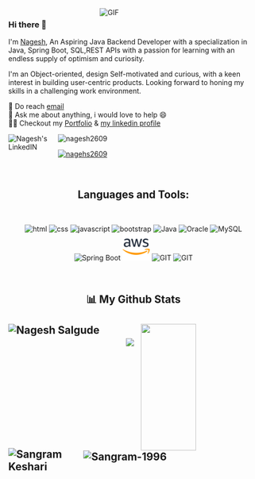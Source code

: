   <img align="right" alt="GIF" src="https://user-images.githubusercontent.com/75193540/156818786-1dc5df82-3864-4628-a77d-c34f8c6ceeeb.gif" width="320px" />

### Hi there 👋

I'm [Nagesh](https://github.com/nagesh2609), An Aspiring Java Backend Developer with a specialization in Java, Spring Boot, SQL,REST APIs with a passion for learning with an endless supply of optimism and curiosity.


I'm an Object-oriented, design Self-motivated and curious, with a keen interest in building user-centric products. Looking forward to honing my skills in a challenging work environment.<br/>


  💼 Do reach [email](mailto:salgudenagesh2609@gmail.com) <br/>
  💬 Ask me about anything, i would love to help 😄 <br/>
  👨‍💻 Checkout my [Portfolio](https://nagesh2609.github.io/) & [my linkedin profile](https://www.linkedin.com/in/nagesh-salgude-27533a231/) <br/>
  



<a href="https://www.linkedin.com/in/nagesh-salgude-27533a231/">
  <img align="left" alt="Nagesh's LinkedIN" width="100px" src="https://cdn.icon-icons.com/icons2/2530/PNG/512/linkedin_button_icon_151847.png" />
</a>
<p align="left"> <img src="https://komarev.com/ghpvc/?username=nagesh2609&label=Profile%20views&color=0e75b6&style=flat" alt="nagesh2609" /> </p>

<p align="left"> <a href="https://github.com/ryo-ma/github-profile-trophy"><img src="https://github-profile-trophy.vercel.app/?username=sheetalbisht2001" alt="nagehs2609" /></a> </p>

<br />

<span><h2 align="center">Languages and Tools:</h2>
  <br>
  <p align="center">
      <img src="https://www.vectorlogo.zone/logos/w3_html5/w3_html5-icon.svg" alt="html" width="55" height="55"/>
      <img src="https://www.vectorlogo.zone/logos/w3_css/w3_css-icon.svg" alt="css" width="55" height="55"/>
      <img src="https://www.svgrepo.com/show/303206/javascript-logo.svg" alt="javascript" width="55" height="55"/>
      <img src="https://upload.wikimedia.org/wikipedia/commons/b/b2/Bootstrap_logo.svg" alt="bootstrap" width="55" height="55"/>
      <img src="https://www.svgrepo.com/show/184143/java.svg" alt="Java" height="55"/>
      <img src="https://www.svgrepo.com/show/355152/oracle.svg" alt="Oracle"  height="55"/>
      <img src="https://www.svgrepo.com/show/354099/mysql.svg" alt="MySQL"  height="55"/>
      <img src="https://www.vectorlogo.zone/logos/springio/springio-icon.svg" alt="Spring Boot" width="55" height="55"/>
      <img src="https://raw.githubusercontent.com/devicons/devicon/master/icons/amazonwebservices/amazonwebservices-original-wordmark.svg" alt="AWS"  height="55"/>
      <img src="https://www.vectorlogo.zone/logos/git-scm/git-scm-icon.svg" alt="GIT" width="55" height="55" marginleft="15"/>
      <img src="https://www.svgrepo.com/show/354048/material-ui.svg" alt="GIT" width="55" height="55" marginleft="15"/>
</p></span>

<br/>


<h2 align="center">📊 My Github Stats<h2>
<div>
  <img align="left" src="https://github-readme-streak-stats.herokuapp.com/?user=nagesh2609&theme=radical" alt="Nagesh Salgude" height="250px" width="47%" />
  <img align="right" src="https://github-readme-stats.vercel.app/api?username=nagesh2609&show_icons=true&theme=radical" height="255px" width="47%"/>
<div>
  </br>
  
  
  
  <div>
  <img align="left" src="https://github-readme-stats.vercel.app/api/top-langs/?username=nagesh2609&theme=radical&langs_count=8" alt="Sangram Keshari" height="230px" width="25%" />
  <img img align="right" src="https://github-profile-summary-cards.vercel.app/api/cards/profile-details?username=nagesh2609&theme=radical" alt="Sangram-1996" height="220px" width="70%"/>
  

<div>

  
 <img  src="https://raw.githubusercontent.com/Trilokia/Trilokia/379277808c61ef204768a61bbc5d25bc7798ccf1/bottom_header.svg" />



